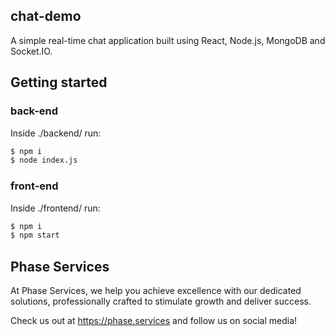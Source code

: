 ## chat-demo
A simple real-time chat application built using React, Node.js, MongoDB and Socket.IO.

## Getting started
### back-end
Inside ./backend/ run:
```bash
$ npm i
$ node index.js
```
### front-end
Inside ./frontend/ run:
```bash
$ npm i
$ npm start
```

## Phase Services
At Phase Services, we help you achieve excellence with our dedicated solutions, professionally crafted to stimulate growth and deliver success.

Check us out at https://phase.services and follow us on social media!
